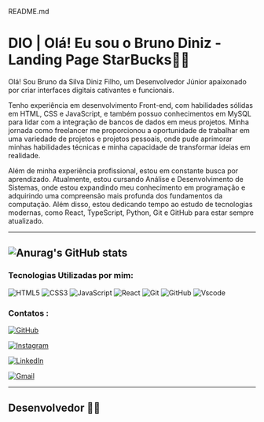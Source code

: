 README.md

# DIO | Olá! Eu sou o Bruno Diniz - Landing Page StarBucks🤘🏽

Olá! Sou Bruno da Silva Diniz Filho, um Desenvolvedor Júnior apaixonado por criar interfaces digitais cativantes e funcionais.

Tenho experiência em desenvolvimento Front-end, com habilidades sólidas em HTML, CSS e JavaScript, e também possuo conhecimentos em MySQL para lidar com a integração de bancos de dados em meus projetos. Minha jornada como freelancer me proporcionou a oportunidade de trabalhar em uma variedade de projetos e projetos pessoais, onde pude aprimorar minhas habilidades técnicas e minha capacidade de transformar ideias em realidade.

Além de minha experiência profissional, estou em constante busca por aprendizado. Atualmente, estou cursando Análise e Desenvolvimento de Sistemas, onde estou expandindo meu conhecimento em programação e adquirindo uma compreensão mais profunda dos fundamentos da computação. Além disso, estou dedicando tempo ao estudo de tecnologias modernas, como React, TypeScript, Python, Git e GitHub para estar sempre atualizado.

------

![Anurag's GitHub stats](https://github-readme-stats.vercel.app/api?username=BrunoSDinizFilho&show_icons=true&theme=tokyonight)
------

### Tecnologias Utilizadas por mim:

![HTML5](https://img.shields.io/badge/HTML5-E34F26?style=for-the-badge&logo=html5&logoColor=white)
![CSS3](https://img.shields.io/badge/CSS3-1572B6?style=for-the-badge&logo=css3&logoColor=white)
![JavaScript](https://img.shields.io/badge/JavaScript-F7DF1E?style=for-the-badge&logo=javascript&logoColor=black)
![React](https://img.shields.io/badge/React-20232A?style=for-the-badge&logo=react&logoColor=61DAFB)
![Git](https://img.shields.io/badge/GIT-E44C30?style=for-the-badge&logo=git&logoColor=white)
![GitHub](https://img.shields.io/badge/GitHub-100000?style=for-the-badge&logo=github&logoColor=white)
![Vscode](https://img.shields.io/badge/Vscode-007ACC?style=for-the-badge&logo=visual-studio-code&logoColor=white)




### Contatos :

[![GitHub](https://img.shields.io/badge/GitHub-100000?style=for-the-badge&logo=github&logoColor=white)](https://github.com/BrunoSDinizFilho)

[![Instagram](https://img.shields.io/badge/Instagram-E4405F?style=for-the-badge&logo=instagram&logoColor=white)](https://www.instagram.com/brunodiniz_of/)

[![LinkedIn](https://img.shields.io/badge/LinkedIn-0077B5?style=for-the-badge&logo=linkedin&logoColor=white)](https://www.linkedin.com/in/bruno-da-silva-diniz-filho-6119392b8/)

[![Gmail](https://img.shields.io/badge/Gmail-D14836?style=for-the-badge&logo=gmail&logoColor=white)](https://mail.google.com/mail/u/0/Brunodasilvadiniz10@gmail.com)

---

 ## Desenvolvedor 🤘🏽 
